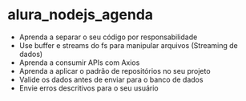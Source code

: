 # alura_nodejs_agenda
- Aprenda a separar o seu código por responsabilidade
- Use buffer e streams do fs para manipular arquivos (Streaming de dados)
- Aprenda a consumir APIs com Axios
- Aprenda a aplicar o padrão de repositórios no seu projeto
- Valide os dados antes de enviar para o banco de dados
- Envie erros descritivos para o seu usuário
